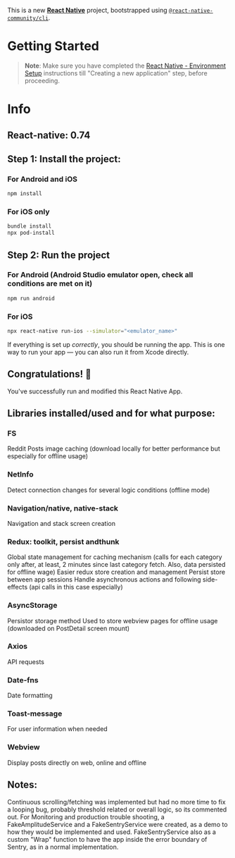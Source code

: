 This is a new [**React Native**](https://reactnative.dev) project, bootstrapped using [`@react-native-community/cli`](https://github.com/react-native-community/cli).

# Getting Started

>**Note**: Make sure you have completed the [React Native - Environment Setup](https://reactnative.dev/docs/environment-setup) instructions till "Creating a new application" step, before proceeding.

# Info
## React-native: 0.74


## Step 1: Install the project:
### For Android and iOS

```bash
npm install
```
### For iOS only 

```bash
bundle install
npx pod-install
```

## Step 2: Run the project
### For Android (Android Studio emulator open, check all conditions are met on it)

```bash
npm run android
```

### For iOS
```bash
npx react-native run-ios --simulator="<emulator_name>"
```

If everything is set up _correctly_, you should be running the app.
This is one way to run your app — you can also run it from Xcode directly.


## Congratulations! :tada:

You've successfully run and modified this React Native App. 

## Libraries installed/used and for what purpose:

### FS
Reddit Posts image caching (download locally for better performance but especially for offline usage)

### NetInfo
Detect connection changes for several logic conditions (offline mode)

### Navigation/native, native-stack
Navigation and stack screen creation

### Redux: toolkit, persist andthunk
Global state management for caching mechanism (calls for each category only after, at least, 2 minutes since last category fetch. Also, data persisted for offline wage)
Easier redux store creation and management
Persist store between app sessions
Handle asynchronous actions and following side-effects (api calls in this case especially)

### AsyncStorage
Persistor storage method
Used to store webview pages for offline usage (downloaded on PostDetail screen mount)

### Axios
API requests

### Date-fns
Date formatting

### Toast-message
For user information when needed

### Webview
Display posts directly on web, online and offline

## Notes:
 Continuous scrolling/fetching was implemented but had no more time to fix a looping bug, probably threshold related or overall logic, so its commented out. For Monitoring and production trouble shooting, a FakeAmplitudeService and a FakeSentryService were created, as a demo to how they would be implemented and used. FakeSentryService also as a custom "Wrap" function to have the app inside the error boundary of Sentry, as in a normal implementation.

